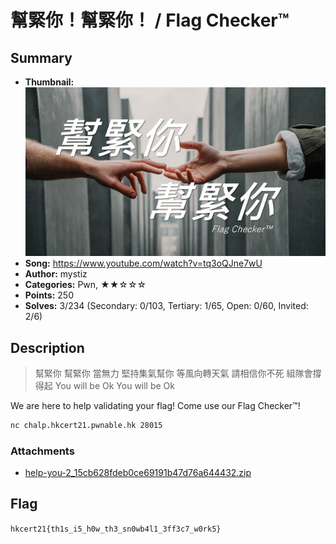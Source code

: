幫緊你！幫緊你！ / Flag Checker™
===

## Summary

* **Thumbnail:** ![](thumbnail.jpg)
* **Song:** https://www.youtube.com/watch?v=tq3oQJne7wU
* **Author:** mystiz
* **Categories:** Pwn, ★★☆☆☆
* **Points:** 250
* **Solves:** 3/234 (Secondary: 0/103, Tertiary: 1/65, Open: 0/60, Invited: 2/6)

## Description

> 幫緊你 幫緊你
> 當無力 堅持集氣幫你
> 等風向轉天氣
> 請相信你不死
> 組隊會撐得起
> You will be Ok
> You will be Ok

We are here to help validating your flag! Come use our Flag Checker™!

```bash
nc chalp.hkcert21.pwnable.hk 28015
```

### Attachments

- [help-you-2_15cb628fdeb0ce69191b47d76a644432.zip](https://github.com/hkcert-ctf/CTF-Challenges/raw/main/CTF-2021/15-help-you-2/help-you-2_15cb628fdeb0ce69191b47d76a644432.zip)

## Flag

`hkcert21{th1s_i5_h0w_th3_sn0wb4l1_3ff3c7_w0rk5}`
